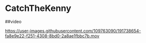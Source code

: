 # CatchTheKenny

##video



https://user-images.githubusercontent.com/109763090/191738654-fa8e9e22-f251-4308-8bd0-2a8ae1fbbc7b.mov


